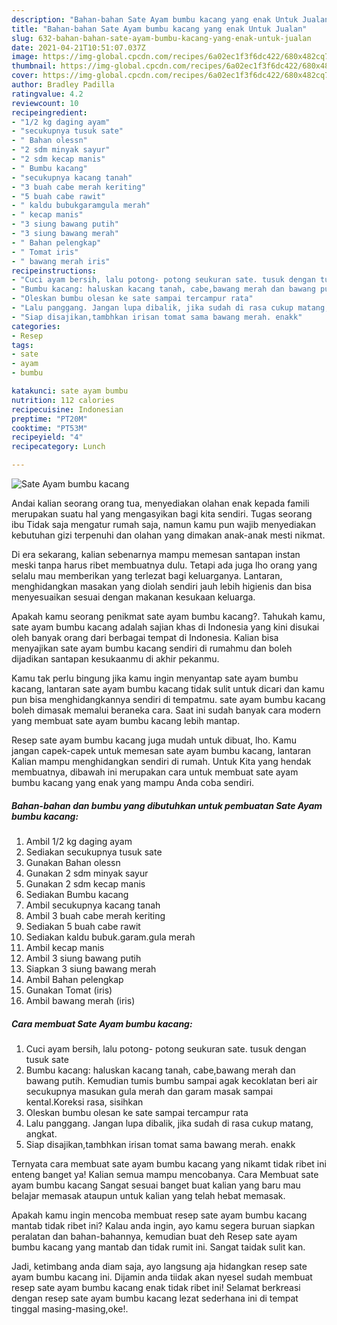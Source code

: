 ```yaml
---
description: "Bahan-bahan Sate Ayam bumbu kacang yang enak Untuk Jualan"
title: "Bahan-bahan Sate Ayam bumbu kacang yang enak Untuk Jualan"
slug: 632-bahan-bahan-sate-ayam-bumbu-kacang-yang-enak-untuk-jualan
date: 2021-04-21T10:51:07.037Z
image: https://img-global.cpcdn.com/recipes/6a02ec1f3f6dc422/680x482cq70/sate-ayam-bumbu-kacang-foto-resep-utama.jpg
thumbnail: https://img-global.cpcdn.com/recipes/6a02ec1f3f6dc422/680x482cq70/sate-ayam-bumbu-kacang-foto-resep-utama.jpg
cover: https://img-global.cpcdn.com/recipes/6a02ec1f3f6dc422/680x482cq70/sate-ayam-bumbu-kacang-foto-resep-utama.jpg
author: Bradley Padilla
ratingvalue: 4.2
reviewcount: 10
recipeingredient:
- "1/2 kg daging ayam"
- "secukupnya tusuk sate"
- " Bahan olessn"
- "2 sdm minyak sayur"
- "2 sdm kecap manis"
- " Bumbu kacang"
- "secukupnya kacang tanah"
- "3 buah cabe merah keriting"
- "5 buah cabe rawit"
- " kaldu bubukgaramgula merah"
- " kecap manis"
- "3 siung bawang putih"
- "3 siung bawang merah"
- " Bahan pelengkap"
- " Tomat iris"
- " bawang merah iris"
recipeinstructions:
- "Cuci ayam bersih, lalu potong- potong seukuran sate. tusuk dengan tusuk sate"
- "Bumbu kacang: haluskan kacang tanah, cabe,bawang merah dan bawang putih. Kemudian tumis bumbu sampai agak kecoklatan beri air secukupnya masukan gula merah dan garam masak sampai kental.Koreksi rasa, sisihkan"
- "Oleskan bumbu olesan ke sate sampai tercampur rata"
- "Lalu panggang. Jangan lupa dibalik, jika sudah di rasa cukup matang, angkat."
- "Siap disajikan,tambhkan irisan tomat sama bawang merah. enakk"
categories:
- Resep
tags:
- sate
- ayam
- bumbu

katakunci: sate ayam bumbu 
nutrition: 112 calories
recipecuisine: Indonesian
preptime: "PT20M"
cooktime: "PT53M"
recipeyield: "4"
recipecategory: Lunch

---
```



![Sate Ayam bumbu kacang](https://img-global.cpcdn.com/recipes/6a02ec1f3f6dc422/680x482cq70/sate-ayam-bumbu-kacang-foto-resep-utama.jpg)

Andai kalian seorang orang tua, menyediakan olahan enak kepada famili merupakan suatu hal yang mengasyikan bagi kita sendiri. Tugas seorang ibu Tidak saja mengatur rumah saja, namun kamu pun wajib menyediakan kebutuhan gizi terpenuhi dan olahan yang dimakan anak-anak mesti nikmat.

Di era  sekarang, kalian sebenarnya mampu memesan santapan instan meski tanpa harus ribet membuatnya dulu. Tetapi ada juga lho orang yang selalu mau memberikan yang terlezat bagi keluarganya. Lantaran, menghidangkan masakan yang diolah sendiri jauh lebih higienis dan bisa menyesuaikan sesuai dengan makanan kesukaan keluarga. 



Apakah kamu seorang penikmat sate ayam bumbu kacang?. Tahukah kamu, sate ayam bumbu kacang adalah sajian khas di Indonesia yang kini disukai oleh banyak orang dari berbagai tempat di Indonesia. Kalian bisa menyajikan sate ayam bumbu kacang sendiri di rumahmu dan boleh dijadikan santapan kesukaanmu di akhir pekanmu.

Kamu tak perlu bingung jika kamu ingin menyantap sate ayam bumbu kacang, lantaran sate ayam bumbu kacang tidak sulit untuk dicari dan kamu pun bisa menghidangkannya sendiri di tempatmu. sate ayam bumbu kacang boleh dimasak memalui beraneka cara. Saat ini sudah banyak cara modern yang membuat sate ayam bumbu kacang lebih mantap.

Resep sate ayam bumbu kacang juga mudah untuk dibuat, lho. Kamu jangan capek-capek untuk memesan sate ayam bumbu kacang, lantaran Kalian mampu menghidangkan sendiri di rumah. Untuk Kita yang hendak membuatnya, dibawah ini merupakan cara untuk membuat sate ayam bumbu kacang yang enak yang mampu Anda coba sendiri.

<!--inarticleads1-->

##### Bahan-bahan dan bumbu yang dibutuhkan untuk pembuatan Sate Ayam bumbu kacang:

1. Ambil 1/2 kg daging ayam
1. Sediakan secukupnya tusuk sate
1. Gunakan  Bahan olessn
1. Gunakan 2 sdm minyak sayur
1. Gunakan 2 sdm kecap manis
1. Sediakan  Bumbu kacang
1. Ambil secukupnya kacang tanah
1. Ambil 3 buah cabe merah keriting
1. Sediakan 5 buah cabe rawit
1. Sediakan  kaldu bubuk.garam.gula merah
1. Ambil  kecap manis
1. Ambil 3 siung bawang putih
1. Siapkan 3 siung bawang merah
1. Ambil  Bahan pelengkap
1. Gunakan  Tomat (iris)
1. Ambil  bawang merah (iris)




<!--inarticleads2-->

##### Cara membuat Sate Ayam bumbu kacang:

1. Cuci ayam bersih, lalu potong- potong seukuran sate. tusuk dengan tusuk sate
1. Bumbu kacang: haluskan kacang tanah, cabe,bawang merah dan bawang putih. Kemudian tumis bumbu sampai agak kecoklatan beri air secukupnya masukan gula merah dan garam masak sampai kental.Koreksi rasa, sisihkan
1. Oleskan bumbu olesan ke sate sampai tercampur rata
1. Lalu panggang. Jangan lupa dibalik, jika sudah di rasa cukup matang, angkat.
1. Siap disajikan,tambhkan irisan tomat sama bawang merah. enakk




Ternyata cara membuat sate ayam bumbu kacang yang nikamt tidak ribet ini enteng banget ya! Kalian semua mampu mencobanya. Cara Membuat sate ayam bumbu kacang Sangat sesuai banget buat kalian yang baru mau belajar memasak ataupun untuk kalian yang telah hebat memasak.

Apakah kamu ingin mencoba membuat resep sate ayam bumbu kacang mantab tidak ribet ini? Kalau anda ingin, ayo kamu segera buruan siapkan peralatan dan bahan-bahannya, kemudian buat deh Resep sate ayam bumbu kacang yang mantab dan tidak rumit ini. Sangat taidak sulit kan. 

Jadi, ketimbang anda diam saja, ayo langsung aja hidangkan resep sate ayam bumbu kacang ini. Dijamin anda tiidak akan nyesel sudah membuat resep sate ayam bumbu kacang enak tidak ribet ini! Selamat berkreasi dengan resep sate ayam bumbu kacang lezat sederhana ini di tempat tinggal masing-masing,oke!.

